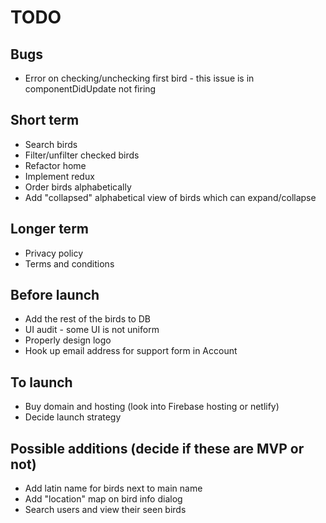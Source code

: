 # TODO

## Bugs

- Error on checking/unchecking first bird - this issue is in componentDidUpdate not firing

## Short term

- Search birds
- Filter/unfilter checked birds
- Refactor home
- Implement redux
- Order birds alphabetically
- Add "collapsed" alphabetical view of birds which can expand/collapse

## Longer term

- Privacy policy
- Terms and conditions

## Before launch

- Add the rest of the birds to DB
- UI audit - some UI is not uniform
- Properly design logo
- Hook up email address for support form in Account

## To launch

- Buy domain and hosting (look into Firebase hosting or netlify)
- Decide launch strategy

## Possible additions (decide if these are MVP or not)

- Add latin name for birds next to main name
- Add "location" map on bird info dialog
- Search users and view their seen birds
